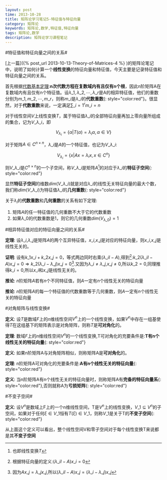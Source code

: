 ```yaml
---
layout: post
time: 2013-10-28
title: 矩阵论学习笔记5-特征值与特征向量
category: 矩阵论
keywords: 矩阵论,数学,特征值,特征向量
tags: 矩阵论,数学
description: 矩阵论学习课程笔记 
---
```



#特征值和特征向量之间的关系#

[上一篇]({% post_url 2013-10-13-Theory-of-Matrices-4 %} )的矩阵论笔记中，说明了如何计算一个**线性变换**的特征向量和特征值，今天主要是记录特征值和特征向量之间的关系。

首先根据[代数基本定理](http://zh.wikipedia.org/wiki/%E4%BB%A3%E6%95%B0%E5%9F%BA%E6%9C%AC%E5%AE%9A%E7%90%86 ):**n次代数方程在复数域内有且仅有n个根**，因此n阶矩阵A在复数域内有且仅有n个特征值。设$\lambda\_1,\lambda\_2,\cdots,\lambda\_r$是A的相异特征值，他们的重数分别为$m\_1,m\_2,\cdots,m\_r$，则称$m\_i$是$\lambda\_i$的**代数重数**{: style="color:red"}。很显然，对于**代数重数**来说，一定满足$\sum\_{i=1}^r m\_i=n$


对于线性空间$V$上线性变换$T$，属于特征值$\lambda\_i$的全部特征向量再加上零向量所组成的集合，记为$V\_{\lambda\_i}$，即

$$
\begin{equation}
V_{\lambda_i} = \{\alpha \big| T(\alpha) = \lambda_i\alpha, \alpha \in V\}
\end{equation}
$$

对于矩阵$A\in C^{n\times n}$，$\lambda\_i$是$A$的一个特征值，也记为$V\_{\lambda\_i}$:

$$
\begin{equation}
V_{\lambda_i} = \{x \big| Ax = \lambda_ix, x \in C^n \}
\end{equation}
$$


则$V\_{\lambda\_i}$是$C^{n\times n}$的一个子空间，称$V\_{\lambda\_i}$是矩阵$A$[^1]的对应于$\lambda\_i$的**特征子空间**{: style="color:red"}

显然**特征子空间**的维数$dim(V\_{\lambda\_i})$就是对应$\lambda\_i$的线性无关特征向量的最大个数，我们称$dim(V\_{\lambda\_i})$为特征值$\lambda\_i$的**几何重数**{: style="color:red"}

[^1]:也即线性变换$T$

关于$\lambda_i$的**代数重数**和**几何重数**的关系有如下定理:

1. 矩阵$A$的任一特征值的几何重数不大于它的代数重数
2. 如果$\lambda\_0$的代数重数是1，则它的几何重数$dim(V_{\lambda\_0})=1$

#相异特征值对应的特征向量之间的关系#

**定理**: 设$\lambda\_i$,$\lambda\_j$是矩阵$A$的两个互异特征值，$x\_i$,$x\_j$是对应的特征向量，则$x\_i$,$x\_j$是线性无关的。

**证明**: 设有$k\_1 x\_i + k\_2 x\_j = 0$，等式两边同时右乘$(\lambda\_{i}I-A)$,得到[^2]:$k\_2(\lambda\_iI-A)x\_j=0\Rightarrow k\_2(\lambda\_i-\lambda\_j)x\_j=0$[^3].又因为$\lambda\_i\neq\lambda\_j$,$x\_j\neq 0$,所以$k\_2=0$,同理推得$k\_i=0$,所以$x\_i$和$x\_j$是线性无关的。

**推论**: $n$阶矩阵$A$若有$n$个不同特征值，则$A$一定有$n$个线性无关的特征向量

**推论**: $n$阶矩阵$A$的每一个特征值的代数重数等于几何重数，则$A$一定有$n$个线性无关的特征向量

[^2]: 根据特征向量的定义:$(\lambda\_iI-A)x\_i=0$
[^3]: 因为$Ax\_j = \lambda\_jx\_j$,所以$(\lambda\_iI-A)x\_j=(\lambda\_i-\lambda\_j)x\_j$

#对角矩阵与线性变换#

**定义**: 设$T$是数域$F$上的$n$维线性空间$V^{n}$上的一个线性变换，如果$V^{n}$中存在一组基使得$T$在这组基下的矩阵表示是对角矩阵，则称$T$是**可对角化**的。

**定理**: 数域$F$上的$n$维线性空间$V^{n}$的一个线性变换,T可对角化的充要条件是:**T有n个线性无关的特征向量**{: style="color:red"}

**定义**: 如果n阶矩阵A与对角矩阵相似，则称矩阵A是**可对角化**的。

**定理**: n阶矩阵A可对角化的充要条件是:**A有n个线性无关的特征向量**{: style="color:red"}

**定义**: 当n阶矩阵A有n个线性无关的特征向量时，则称矩阵A有**完备的特征向量系**{: style="color:red"},否则就称A为**亏损矩阵**{: style="color:red"}

#不变子空间#

**定义**: 设$V^n$是数域上F上的一个n维线性空间，T是$V^n$上的线性变换，$V\_1\subseteq V^n$的子空间，如果对于任何$\xi\in V\_1$恒有$T(\xi)\in V\_1$，则称$V\_1$是关于T的**不变子空间**{: style="color:red"}

从上面这个定义可以看出，整个线性空间V和零子空间对于每个线性变换T来说都是其**不变子空间**
 
